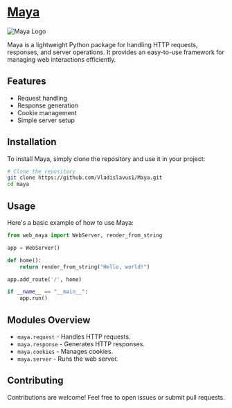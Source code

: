 # [Maya](https://pypi.org/project/web_maya/)

![Maya Logo](https://static.wikia.nocookie.net/azumanga/images/3/3f/Maya.jpg)

Maya is a lightweight Python package for handling HTTP requests, responses, and server operations. It provides an easy-to-use framework for managing web interactions efficiently.

## Features

- Request handling
- Response generation
- Cookie management
- Simple server setup

## Installation

To install Maya, simply clone the repository and use it in your project:

```bash
# Clone the repository
git clone https://github.com/Vladislavus1/Maya.git
cd maya
```

## Usage

Here's a basic example of how to use Maya:

```python
from web_maya import WebServer, render_from_string

app = WebServer()

def home():
    return render_from_string("Hello, world!")

app.add_route('/', home)

if __name__ == "__main__":
    app.run()
```

## Modules Overview

- `maya.request` - Handles HTTP requests.
- `maya.response` - Generates HTTP responses.
- `maya.cookies` - Manages cookies.
- `maya.server` - Runs the web server.

## Contributing

Contributions are welcome! Feel free to open issues or submit pull requests.

